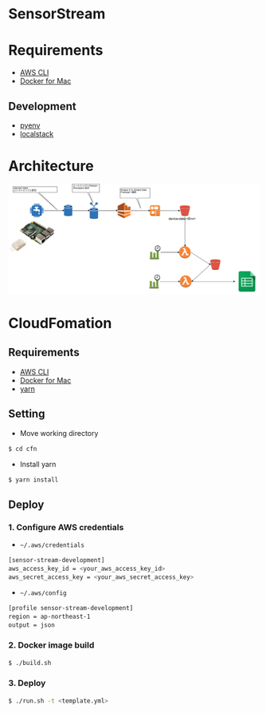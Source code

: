SensorStream
=======

# Requirements

- [AWS CLI](https://aws.amazon.com/cli/)
- [Docker for Mac](https://www.docker.com/docker-mac)

## Development

- [pyenv](https://github.com/pyenv/pyenv)
- [localstack](https://github.com/localstack/localstack)

# Architecture
![architecture](https://github.com/kongmingstrap/SensorStream/blob/master/architecture.png "architecture")


# CloudFomation

## Requirements

- [AWS CLI](https://aws.amazon.com/cli/)
- [Docker for Mac](https://www.docker.com/docker-mac)
- [yarn](https://yarnpkg.com)

## Setting

- Move working directory

```bash
$ cd cfn
```

- Install yarn

```bash
$ yarn install
```

## Deploy

### 1. Configure AWS credentials

- `~/.aws/credentials`

```bash
[sensor-stream-development]
aws_access_key_id = <your_aws_access_key_id>
aws_secret_access_key = <your_aws_secret_access_key>
```

- `~/.aws/config`

```bash
[profile sensor-stream-development]
region = ap-northeast-1
output = json
```

### 2. Docker image build

```bash
$ ./build.sh
```

### 3. Deploy

```bash
$ ./run.sh -t <template.yml>
```
